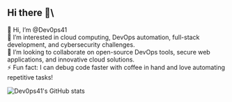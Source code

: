 ## Hi there 👋\
👋 Hi, I’m @Dev0ps41\
👀 I’m interested in cloud computing, DevOps automation, full-stack development, and cybersecurity challenges.\
💞️ I’m looking to collaborate on open-source DevOps tools, secure web applications, and innovative cloud solutions.\
⚡ Fun fact: I can debug code faster with coffee in hand and love automating repetitive tasks!



![Dev0ps41's GitHub stats](https://github-readme-stats.vercel.app/api?username=Dev0ps41&theme=dark&show_icons=true)
